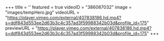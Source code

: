 +++
 title = ''
 featured = true
 videoID = "386087032"
 image = "images/tempHero.jpg"
 videoURL = "https://player.vimeo.com/external/407838186.hd.mp4?s=ddf843d553ee2d63b3c4c357ad3f59988342b03d&profile_id=175"
 previewURL = "https://player.vimeo.com/external/407838186.hd.mp4?s=ddf843d553ee2d63b3c4c357ad3f59988342b03d&profile_id=175"
+++